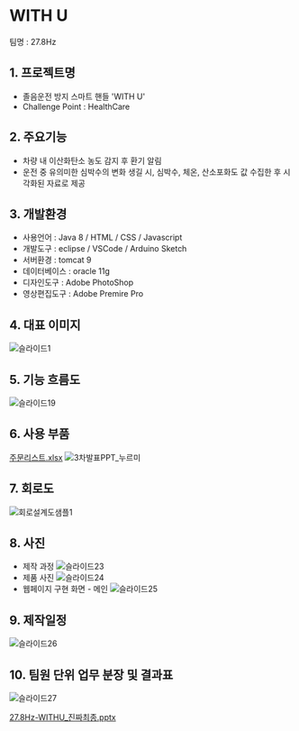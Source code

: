 # WITH U
팀명 : 27.8Hz

## 1. 프로젝트명
- 졸음운전 방지 스마트 핸들 'WITH U'
- Challenge Point : HealthCare

## 2. 주요기능
- 차량 내 이산화탄소 농도 감지 후 환기 알림
- 운전 중 유의미한 심박수의 변화 생길 시, 심박수, 체온, 산소포화도 값 수집한 후 시각화된 자료로 제공

## 3. 개발환경
- 사용언어 : Java 8 / HTML / CSS / Javascript
- 개발도구 : eclipse / VSCode / Arduino Sketch
- 서버환경 : tomcat 9
- 데이터베이스 : oracle 11g
- 디자인도구 : Adobe PhotoShop
- 영상편집도구 : Adobe Premire Pro

## 4. 대표 이미지
![슬라이드1](https://user-images.githubusercontent.com/97619702/158282845-ed87fcf0-9e71-4b11-82ba-2ed98e338117.png)

## 5. 기능 흐름도
![슬라이드19](https://user-images.githubusercontent.com/97619702/158283212-497e6bac-cacb-4f47-9c82-0cfe572a7eae.png)

## 6. 사용 부품
[주문리스트.xlsx](https://github.com/2022-SMHRD-KDT-IoT-2/27.8Hz/files/8249244/default.xlsx)
![3차발표PPT_누르미](https://user-images.githubusercontent.com/97619702/158283433-f0b78178-25c6-45b3-8e2d-02dfb302ed80.png)

## 7. 회로도
![회로설계도샘플1](https://user-images.githubusercontent.com/97619702/158284368-9bbce016-696d-4d5f-8a58-c91eabc12b9a.png)

## 8. 사진
- 제작 과정
![슬라이드23](https://user-images.githubusercontent.com/97619702/158284551-2b353863-ce44-4d53-86c7-364169d9981d.png)
- 제품 사진
![슬라이드24](https://user-images.githubusercontent.com/97619702/158284802-edf7ddd2-9d6a-4fef-bf1c-7dc2d832d3c0.jpeg)
- 웹페이지 구현 화면 - 메인
![슬라이드25](https://user-images.githubusercontent.com/97619702/158285349-4b1b9277-7274-464a-ae0f-14384b69d84b.png)

## 9. 제작일정
![슬라이드26](https://user-images.githubusercontent.com/97619702/158285132-36609e92-a68b-4a23-8eb4-60f4fd0bc1d4.png)

## 10. 팀원 단위 업무 분장 및 결과표
![슬라이드27](https://user-images.githubusercontent.com/97619702/158285030-72e03d74-2d86-4583-9478-574e681a4ee8.png)

[27.8Hz-WITHU_진짜최종.pptx](https://github.com/2022-SMHRD-KDT-IoT-2/27.8Hz/files/8249306/27.8Hz-WITHU_.pptx)

